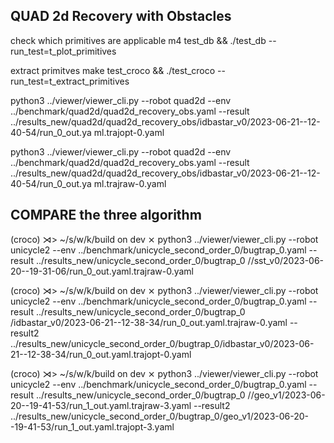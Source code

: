 



## QUAD 2d Recovery with Obstacles


check which primitives are applicable
m4 test_db && ./test_db --run_test=t_plot_primitives

extract primitves
make test_croco  && ./test_croco --run_test=t_extract_primitives

python3 ../viewer/viewer_cli.py --robot quad2d   --env ../benchmark/quad2d/quad2d_recovery_obs.yaml
   --result ../results_new/quad2d/quad2d_recovery_obs/idbastar_v0/2023-06-21--12-40-54/run_0_out.ya
ml.trajopt-0.yaml

python3 ../viewer/viewer_cli.py --robot quad2d   --env ../benchmark/quad2d/quad2d_recovery_obs.yaml
   --result ../results_new/quad2d/quad2d_recovery_obs/idbastar_v0/2023-06-21--12-40-54/run_0_out.ya
ml.trajraw-0.yaml


## COMPARE the three algorithm

(croco) ⋊> ~/s/w/k/build on dev ⨯ python3 ../viewer/viewer_cli.py --robot unicycle2   --env ../benchmark/unicycle_second_order_0/bugtrap_0.yaml   --result ../results_new/unicycle_second_order_0/bugtrap_0
//sst_v0/2023-06-20--19-31-06/run_0_out.yaml.trajraw-0.yaml

(croco) ⋊> ~/s/w/k/build on dev ⨯ python3 ../viewer/viewer_cli.py --robot unicycle2   --env ../benchmark/unicycle_second_order_0/bugtrap_0.yaml   --result ../results_new/unicycle_second_order_0/bugtrap_0
/idbastar_v0/2023-06-21--12-38-34/run_0_out.yaml.trajraw-0.yaml --result2 ../results_new/unicycle_second_order_0/bugtrap_0/idbastar_v0/2023-06-21--12-38-34/run_0_out.yaml.trajopt-0.yaml

(croco) ⋊> ~/s/w/k/build on dev ⨯ python3 ../viewer/viewer_cli.py --robot unicycle2   --env ../benchmark/unicycle_second_order_0/bugtrap_0.yaml   --result ../results_new/unicycle_second_order_0/bugtrap_0
//geo_v1/2023-06-20--19-41-53/run_1_out.yaml.trajraw-3.yaml --result2 ../results_new/unicycle_second_order_0/bugtrap_0/geo_v1/2023-06-20--19-41-53/run_1_out.yaml.trajopt-3.yaml

